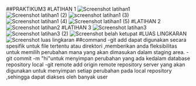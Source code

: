 ##PRAKTIKUM3
#LATIHAN 1
![Screenshot latihan1](https://github.com/lutpi9/praktikum3/assets/147919251/605f3851-ca42-4ecb-ba38-f643b21ff523)
![Screenshot latihan1 (2)](https://github.com/lutpi9/praktikum3/assets/147919251/00fd4e45-cdcc-47f3-af81-61b56fae7445)
![screenshot latihan1 (3)](https://github.com/lutpi9/praktikum3/assets/147919251/67d4fa71-235c-48f4-b258-bc2a9fc5440b)
![Screenshot latihan1 (4)](https://github.com/lutpi9/praktikum3/assets/147919251/03a2e764-0e06-4e82-8e02-329a5e9e5594)
![Screenshot latihan1 (5)](https://github.com/lutpi9/praktikum3/assets/147919251/30d60fce-bcd8-4897-9a93-22676a655ba4)
#LATIHAN 2
![Screenshot latihan2](https://github.com/lutpi9/praktikum3/assets/147919251/14ae2341-42e0-4d3a-a48c-832c94c58933)
#LATIHAN 3
![Screenshot latihan3](https://github.com/lutpi9/praktikum3/assets/147919251/fdfb293d-9104-4892-b33e-2defbc424d14)
![Screenshot latihan3 (2)](https://github.com/lutpi9/praktikum3/assets/147919251/0f2db04b-0fe3-44e5-b797-1e4322094afc)
![Screenshot belah ketupat](https://github.com/lutpi9/praktikum3/assets/147919251/9f8d4f1a-ef52-4e6a-a9fd-7e47462f8e29)
#LUAS LINGKARAN
![Screenshot luas lingkaran](https://github.com/lutpi9/praktikum3/assets/147919251/0010f438-ab35-4feb-b409-927f123420ac)
##command 
-git add dapat digunakan secara spesifik untuk file tertentu atau direktori ,memberikan anda fleksibilitas untuk memilih perubahan mana yang akan dimasukan dalam staging area.
-git commit -m "hi"untuk menyimpan perubahan yang ada kedalam database repository local 
-git remote add origin remote  repository server yang akan digunakan untuk menyimpan setiap perubahan pada local repository ,sehingga dapat diakses oleh banyak user













